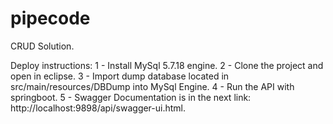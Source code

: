 # pipecode
CRUD Solution.

Deploy instructions:
1 - Install MySql 5.7.18 engine.
2 - Clone the project and open in eclipse.
3 - Import dump database located in src/main/resources/DBDump into MySql Engine.
4 - Run the API with springboot.
5 - Swagger Documentation is in the next link: http://localhost:9898/api/swagger-ui.html.
